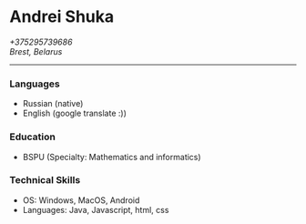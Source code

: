  # Andrei Shuka

_+375295739686\
Brest, Belarus_

-------------
### Languages

* Russian (native) 
* English (google translate :))

### Education
 * BSPU (Specialty: Mathematics and informatics)
 
### Technical Skills
* OS: Windows, MacOS, Android
* Languages: Java, Javascript, html, css
